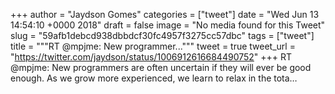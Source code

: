 
+++
author = "Jaydson Gomes"
categories = ["tweet"]
date = "Wed Jun 13 14:54:10 +0000 2018"
draft = false
image = "No media found for this Tweet"
slug = "59afb1debcd938dbbdcf30fc4957f3275cc57dbc"
tags = ["tweet"]
title = """RT @mpjme: New programmer..."""
tweet = true
tweet_url = "https://twitter.com/jaydson/status/1006912616684490752"
+++
RT @mpjme: New programmers are often uncertain if they will ever be good enough. As we grow more experienced, we learn to relax in the tota…
